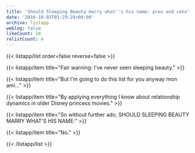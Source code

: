 ```yaml
---
title: 'Should Sleeping Beauty marry what''s his name: pros and cons'
date: '2016-10-03T01:29:24+00:00'
archive: listapp
weblog: false
likeCount: 28
relistCount: 4
---
```



{{< listapp/list order=false reverse=false >}}

   {{< listapp/item title="Fair warning: I've never seen sleeping beauty." >}}

   {{< listapp/item title="But I'm going to do this list for you anyway mon ami..." >}}

   {{< listapp/item title="By applying everything I know about relationship dynamics in older Disney princess movies." >}}

   {{< listapp/item title="So without further ado, SHOULD SLEEPING BEAUTY MARRY WHAT'S HIS NAME:" >}}

   {{< listapp/item title="No." >}}

{{< /listapp/list >}}
